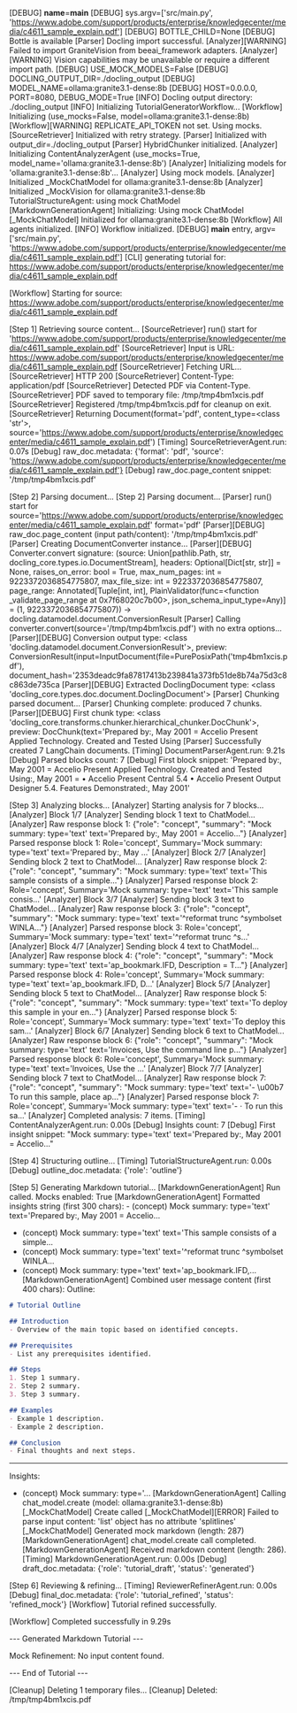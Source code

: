 [DEBUG] __name__=__main__
[DEBUG] sys.argv=['src/main.py', 'https://www.adobe.com/support/products/enterprise/knowledgecenter/media/c4611_sample_explain.pdf']
[DEBUG] BOTTLE_CHILD=None
[DEBUG] Bottle is available
[Parser] Docling import successful.
[Analyzer][WARNING] Failed to import GraniteVision from beeai_framework adapters.
[Analyzer][WARNING] Vision capabilities may be unavailable or require a different import path.
[DEBUG] USE_MOCK_MODELS=False
[DEBUG] DOCLING_OUTPUT_DIR=./docling_output
[DEBUG] MODEL_NAME=ollama:granite3.1-dense:8b
[DEBUG] HOST=0.0.0.0, PORT=8080, DEBUG_MODE=True
[INFO] Docling output directory: ./docling_output
[INFO] Initializing TutorialGeneratorWorkflow...
[Workflow] Initializing (use_mocks=False, model=ollama:granite3.1-dense:8b)
[Workflow][WARNING] REPLICATE_API_TOKEN not set. Using mocks.
[SourceRetriever] Initialized with retry strategy.
[Parser] Initialized with output_dir=./docling_output
[Parser] HybridChunker initialized.
[Analyzer] Initializing ContentAnalyzerAgent (use_mocks=True, model_name='ollama:granite3.1-dense:8b')
[Analyzer] Initializing models for 'ollama:granite3.1-dense:8b'...
[Analyzer] Using mock models.
[Analyzer] Initialized _MockChatModel for ollama:granite3.1-dense:8b
[Analyzer] Initialized _MockVision for ollama:granite3.1-dense:8b
TutorialStructureAgent: using mock ChatModel
[MarkdownGenerationAgent] Initializing: Using mock ChatModel
[_MockChatModel] Initialized for ollama:granite3.1-dense:8b
[Workflow] All agents initialized.
[INFO] Workflow initialized.
[DEBUG] __main__ entry, argv=['src/main.py', 'https://www.adobe.com/support/products/enterprise/knowledgecenter/media/c4611_sample_explain.pdf']
[CLI] generating tutorial for: https://www.adobe.com/support/products/enterprise/knowledgecenter/media/c4611_sample_explain.pdf

[Workflow] Starting for source: https://www.adobe.com/support/products/enterprise/knowledgecenter/media/c4611_sample_explain.pdf

[Step 1] Retrieving source content...
[SourceRetriever] run() start for 'https://www.adobe.com/support/products/enterprise/knowledgecenter/media/c4611_sample_explain.pdf'
[SourceRetriever] Input is URL: https://www.adobe.com/support/products/enterprise/knowledgecenter/media/c4611_sample_explain.pdf
[SourceRetriever] Fetching URL...
[SourceRetriever] HTTP 200
[SourceRetriever] Content-Type: application/pdf
[SourceRetriever] Detected PDF via Content-Type.
[SourceRetriever] PDF saved to temporary file: /tmp/tmp4bm1xcis.pdf
[SourceRetriever] Registered /tmp/tmp4bm1xcis.pdf for cleanup on exit.
[SourceRetriever] Returning Document(format='pdf', content_type=<class 'str'>, source='https://www.adobe.com/support/products/enterprise/knowledgecenter/media/c4611_sample_explain.pdf')
[Timing] SourceRetrieverAgent.run: 0.07s
[Debug] raw_doc.metadata: {'format': 'pdf', 'source': 'https://www.adobe.com/support/products/enterprise/knowledgecenter/media/c4611_sample_explain.pdf'}
[Debug] raw_doc.page_content snippet: '/tmp/tmp4bm1xcis.pdf'

[Step 2] Parsing document...
[Step 2] Parsing document...
[Parser] run() start for source='https://www.adobe.com/support/products/enterprise/knowledgecenter/media/c4611_sample_explain.pdf' format='pdf'
[Parser][DEBUG] raw_doc.page_content (input path/content): '/tmp/tmp4bm1xcis.pdf'
[Parser] Creating DocumentConverter instance...
[Parser][DEBUG] Converter.convert signature: (source: Union[pathlib.Path, str, docling_core.types.io.DocumentStream], headers: Optional[Dict[str, str]] = None, raises_on_error: bool = True, max_num_pages: int = 9223372036854775807, max_file_size: int = 9223372036854775807, page_range: Annotated[Tuple[int, int], PlainValidator(func=<function _validate_page_range at 0x7f68020c7b00>, json_schema_input_type=Any)] = (1, 9223372036854775807)) -> docling.datamodel.document.ConversionResult
[Parser] Calling converter.convert(source='/tmp/tmp4bm1xcis.pdf') with no extra options...
[Parser][DEBUG] Conversion output type: <class 'docling.datamodel.document.ConversionResult'>, preview: ConversionResult(input=InputDocument(file=PurePosixPath('tmp4bm1xcis.pdf'), document_hash='2353deadc9fa87817413b239841a373fb51de8b74a75d3c8c863de735ca
[Parser][DEBUG] Extracted DoclingDocument type: <class 'docling_core.types.doc.document.DoclingDocument'>
[Parser] Chunking parsed document...
[Parser] Chunking complete: produced 7 chunks.
[Parser][DEBUG] First chunk type: <class 'docling_core.transforms.chunker.hierarchical_chunker.DocChunk'>, preview: DocChunk(text='Prepared by:, May 2001 = Accelio Present Applied Technology. Created and Tested Using
[Parser] Successfully created 7 LangChain documents.
[Timing] DocumentParserAgent.run: 9.21s
[Debug] Parsed blocks count: 7
[Debug] First block snippet: 'Prepared by:, May 2001 = Accelio Present Applied Technology. Created and Tested Using:, May 2001 = • Accelio Present Central 5.4 • Accelio Present Output Designer 5.4. Features Demonstrated:, May 2001'

[Step 3] Analyzing blocks...
[Analyzer] Starting analysis for 7 blocks...
[Analyzer] Block 1/7
[Analyzer] Sending block 1 text to ChatModel...
[Analyzer] Raw response block 1: {"role": "concept", "summary": "Mock summary: type='text' text='Prepared by:, May 2001 = Accelio..."}
[Analyzer] Parsed response block 1: Role='concept', Summary='Mock summary: type='text' text='Prepared by:, May ...'
[Analyzer] Block 2/7
[Analyzer] Sending block 2 text to ChatModel...
[Analyzer] Raw response block 2: {"role": "concept", "summary": "Mock summary: type='text' text='This sample consists of a simple..."}
[Analyzer] Parsed response block 2: Role='concept', Summary='Mock summary: type='text' text='This sample consis...'
[Analyzer] Block 3/7
[Analyzer] Sending block 3 text to ChatModel...
[Analyzer] Raw response block 3: {"role": "concept", "summary": "Mock summary: type='text' text='^reformat trunc ^symbolset WINLA..."}
[Analyzer] Parsed response block 3: Role='concept', Summary='Mock summary: type='text' text='^reformat trunc ^s...'
[Analyzer] Block 4/7
[Analyzer] Sending block 4 text to ChatModel...
[Analyzer] Raw response block 4: {"role": "concept", "summary": "Mock summary: type='text' text='ap_bookmark.IFD, Description = T..."}
[Analyzer] Parsed response block 4: Role='concept', Summary='Mock summary: type='text' text='ap_bookmark.IFD, D...'
[Analyzer] Block 5/7
[Analyzer] Sending block 5 text to ChatModel...
[Analyzer] Raw response block 5: {"role": "concept", "summary": "Mock summary: type='text' text='To deploy this sample in your en..."}
[Analyzer] Parsed response block 5: Role='concept', Summary='Mock summary: type='text' text='To deploy this sam...'
[Analyzer] Block 6/7
[Analyzer] Sending block 6 text to ChatModel...
[Analyzer] Raw response block 6: {"role": "concept", "summary": "Mock summary: type='text' text='Invoices, Use the command line p..."}
[Analyzer] Parsed response block 6: Role='concept', Summary='Mock summary: type='text' text='Invoices, Use the ...'
[Analyzer] Block 7/7
[Analyzer] Sending block 7 text to ChatModel...
[Analyzer] Raw response block 7: {"role": "concept", "summary": "Mock summary: type='text' text='- \u00b7 To run this sample, place ap..."}
[Analyzer] Parsed response block 7: Role='concept', Summary='Mock summary: type='text' text='- · To run this sa...'
[Analyzer] Completed analysis: 7 items.
[Timing] ContentAnalyzerAgent.run: 0.00s
[Debug] Insights count: 7
[Debug] First insight snippet: "Mock summary: type='text' text='Prepared by:, May 2001 = Accelio..."

[Step 4] Structuring outline...
[Timing] TutorialStructureAgent.run: 0.00s
[Debug] outline_doc.metadata: {'role': 'outline'}

[Step 5] Generating Markdown tutorial...
[MarkdownGenerationAgent] Run called. Mocks enabled: True
[MarkdownGenerationAgent] Formatted insights string (first 300 chars): - (concept) Mock summary: type='text' text='Prepared by:, May 2001 = Accelio...
- (concept) Mock summary: type='text' text='This sample consists of a simple...
- (concept) Mock summary: type='text' text='^reformat trunc ^symbolset WINLA...
- (concept) Mock summary: type='text' text='ap_bookmark.IFD,...
[MarkdownGenerationAgent] Combined user message content (first 400 chars): Outline:
```markdown
# Tutorial Outline

## Introduction
- Overview of the main topic based on identified concepts.

## Prerequisites
- List any prerequisites identified.

## Steps
1. Step 1 summary.
2. Step 2 summary.
3. Step 3 summary.

## Examples
- Example 1 description.
- Example 2 description.

## Conclusion
- Final thoughts and next steps.
```

---
Insights:
- (concept) Mock summary: type='...
[MarkdownGenerationAgent] Calling chat_model.create (model: ollama:granite3.1-dense:8b)
[_MockChatModel] Create called
[_MockChatModel][ERROR] Failed to parse input content: 'list' object has no attribute 'splitlines'
[_MockChatModel] Generated mock markdown (length: 287)
[MarkdownGenerationAgent] chat_model.create call completed.
[MarkdownGenerationAgent] Received markdown content (length: 286).
[Timing] MarkdownGenerationAgent.run: 0.00s
[Debug] draft_doc.metadata: {'role': 'tutorial_draft', 'status': 'generated'}

[Step 6] Reviewing & refining...
[Timing] ReviewerRefinerAgent.run: 0.00s
[Debug] final_doc.metadata: {'role': 'tutorial_refined', 'status': 'refined_mock'}
[Workflow] Tutorial refined successfully.

[Workflow] Completed successfully in 9.29s

--- Generated Markdown Tutorial ---

Mock Refinement: No input content found.

--- End of Tutorial ---

[Cleanup] Deleting 1 temporary files...
[Cleanup] Deleted: /tmp/tmp4bm1xcis.pdf
